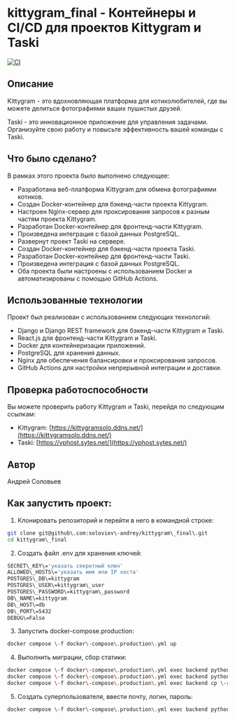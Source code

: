 # kittygram_final - Контейнеры и CI/CD для проектов Kittygram и Taski

[![CI](https://github.com/soloviev-andrey/kittygram_final/actions/workflows/main.yml/badge.svg)](https://github.com/soloviev-andrey/kittygram_final/actions/workflows/main.yml)


## Описание
Kittygram - это вдохновляющая платформа для котиколюбителей, где вы можете делиться фотографиями ваших пушистых друзей.

Taski - это инновационное приложение для управления задачами. Организуйте свою работу и повысьте эффективность вашей команды с Taski.

## Что было сделано?
В рамках этого проекта было выполнено следующее:
- Разработана веб-платформа Kittygram для обмена фотографиями котиков.
- Создан Docker-контейнер для бэкенд-части проекта Kittygram.
- Настроен Nginx-сервер для проксирования запросов к разным частям проекта Kittygram.
- Разработан Docker-контейнер для фронтенд-части Kittygram.
- Произведена интеграция с базой данных PostgreSQL.
- Развернут проект Taski на сервере.
- Создан Docker-контейнер для бэкенд-части проекта Taski.
- Разработан Docker-контейнер для фронтенд-части Taski.
- Произведена интеграция с базой данных PostgreSQL.
- Оба проекта были настроены с использованием Docker и автоматизированы с помощью GitHub Actions.

## Использованные технологии
Проект был реализован с использованием следующих технологий:
- Django и Django REST framework для бэкенд-части Kittygram и Taski.
- React.js для фронтенд-части Kittygram и Taski.
- Docker для контейнеризации приложений.
- PostgreSQL для хранения данных.
- Nginx для обеспечения балансировки и проксирования запросов.
- GitHub Actions для настройки непрерывной интеграции и доставки.

## Проверка работоспособности
Вы можете проверить работу Kittygram и Taski, перейдя по следующим ссылкам:
- Kittygram: [https://kittygramsolo.ddns.net/](https://kittygramsolo.ddns.net/)
- Taski: [https://yphost.sytes.net/](https://yphost.sytes.net/)

## Автор
Андрей Соловьев

## Как запустить проект:
1. Клонировать репозиторий и перейти в него в командной строке:
```bash
git clone git@github\.com:soloviev\-andrey/kittygram\_final\.git
cd kittygram\_final
```
2. Создать файл .env для хранения ключей:
```bash
SECRET\_KEY\='указать секретный ключ'
ALLOWED\_HOSTS\='указать имя или IP хоста'
POSTGRES\_DB\=kittygram
POSTGRES\_USER\=kittygram\_user
POSTGRES\_PASSWORD\=kittygram\_password
DB\_NAME\=kittygram
DB\_HOST\=db
DB\_PORT\=5432
DEBUG\=False
```
3. Запустить docker-compose.production:
```bash
docker compose \-f docker\-compose\.production\.yml up
```
4. Выполнить миграции, сбор статики:
```bash
docker compose \-f docker\-compose\.production\.yml exec backend python manage\.py migrate
docker compose \-f docker\-compose\.production\.yml exec backend python manage\.py collectstatic
docker compose \-f docker\-compose\.production\.yml exec backend cp \-r /app/collected\_static/\. /static/static/
```
5. Создать суперпользователя, ввести почту, логин, пароль:
```bash
docker compose \-f docker\-compose\.production\.yml exec backend python manage\.py createsuperuser
```